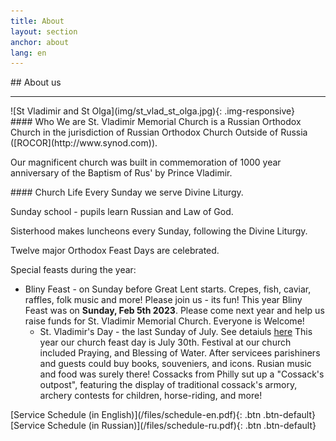 ```yaml
---
title: About
layout: section
anchor: about
lang: en
---
```


<div class="section-title center" markdown="1">
##  About us

-----
</div>

<div class="row">

<div class="col-md-4" markdown="1">
![St Vladimir and St Olga](img/st_vlad_st_olga.jpg){: .img-responsive}
</div>

<div class="col-md-4 text-left" markdown="1">
#### Who We are
St. Vladimir Memorial Church is a Russian Orthodox Church in the jurisdiction of Russian Orthodox Church Outside
of Russia ([ROCOR](http://www.synod.com)).

Our magnificent church was built in commemoration of 1000 year anniversary of the Baptism of Rus' by Prince Vladimir.
</div>

<div class="col-md-4 text-left checklist" markdown="1">
#### Church Life
Every Sunday we serve Divine Liturgy.

Sunday school - pupils learn Russian and Law of God.

Sisterhood makes luncheons every Sunday, following the Divine Liturgy.

Twelve major Orthodox Feast Days are celebrated.

Special feasts during the year:
* Bliny Feast - on Sunday before Great Lent starts.
  Crepes, fish, caviar, raffles, folk music and more!
  Please join us - its fun!
  This year Bliny Feast was on **Sunday, Feb 5th 2023**.
  Please come next year and help us raise funds for St. Vladimir Memorial Church. Everyone is Welcome!
  <!-- Come and check this page often - do not miss the opportunity next yer! -->
  * St. Vladimir's Day - the last Sunday of July. See detaiuls [here](files/st-vlad-day.pdf)
  This year our church feast day is July 30th.
  Festival at our church included Praying,
  and Blessing of Water. After servicees parishiners and guests could
  buy books, souveniers, and icons. Rusian music and food was surely there!
  Cossacks from Philly sut up a "Cossack's outpost",
  featuring the display of traditional cossack's armory, archery contests for children,
  horse-riding, and more!
  <!-- Cultural Music, Horse Rides, Russian Food, Market and Book Store. -->
  <!-- <b>Last year Cossacks from Philly set up a special "Cossack's Outpost", featuring
  the display of traditional cossack's armory, archery contests, a real warhorse, and more!</b>
  This year we are looking forward for another thrilling Cossack's Outpost! -->
</div>
</div>

<div class="space"></div>
<!-- <div class="section-title center" markdown="1">
##  Service Schedule

-----
</div> -->

<div class="row">
<div class="col-md-4 col-md-offset-2 text-center center" markdown="1">
[Service Schedule (in English)](/files/schedule-en.pdf){: .btn .btn-default}
</div>
<div class="col-md-4 col-md-offset-0 text-center center" markdown="1">
[Service Schedule (in Russian)](/files/schedule-ru.pdf){: .btn .btn-default}
</div>
</div>
